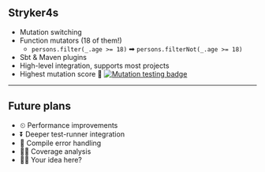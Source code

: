 ## Stryker4s

- Mutation switching
- Function mutators (18 of them!)
  - `persons.filter(_.age >= 18)` ➡ `persons.filterNot(_.age >= 18)`
- Sbt & Maven plugins
- High-level integration, supports most projects
- Highest mutation score 🎉 [![Mutation testing badge](https://img.shields.io/endpoint?style=flat&url=https%3A%2F%2Fbadge-api.stryker-mutator.io%2Fgithub.com%2Fstryker-mutator%2Fstryker4s%2Fmaster)](https://dashboard.stryker-mutator.io/reports/github.com/stryker-mutator/stryker4s/master)

---

## Future plans

- ⏲ Performance improvements
- ⏬ Deeper test-runner integration
- 🛑 Compile error handling
- 🕵️‍♀️ Coverage analysis
- 🙋‍♂️ Your idea here?

<!-- .element class="no-list"  -->
